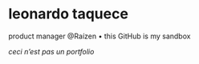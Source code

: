 # leonardo taquece
product manager @Raízen • this GitHub is my sandbox

*ceci n’est pas un portfolio*
